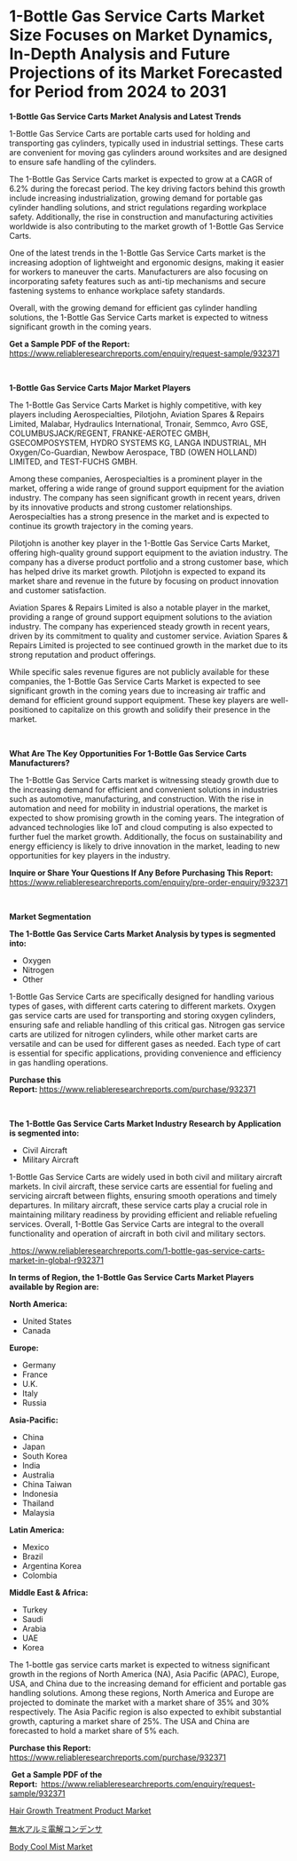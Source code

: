 <p><h1>1-Bottle Gas Service Carts Market Size Focuses on Market Dynamics, In-Depth Analysis and Future Projections of its Market Forecasted for Period from 2024 to 2031</h1></p><p><strong>1-Bottle Gas Service Carts Market Analysis and Latest Trends</strong></p>
<p><p>1-Bottle Gas Service Carts are portable carts used for holding and transporting gas cylinders, typically used in industrial settings. These carts are convenient for moving gas cylinders around worksites and are designed to ensure safe handling of the cylinders.</p><p>The 1-Bottle Gas Service Carts market is expected to grow at a CAGR of 6.2% during the forecast period. The key driving factors behind this growth include increasing industrialization, growing demand for portable gas cylinder handling solutions, and strict regulations regarding workplace safety. Additionally, the rise in construction and manufacturing activities worldwide is also contributing to the market growth of 1-Bottle Gas Service Carts.</p><p>One of the latest trends in the 1-Bottle Gas Service Carts market is the increasing adoption of lightweight and ergonomic designs, making it easier for workers to maneuver the carts. Manufacturers are also focusing on incorporating safety features such as anti-tip mechanisms and secure fastening systems to enhance workplace safety standards.</p><p>Overall, with the growing demand for efficient gas cylinder handling solutions, the 1-Bottle Gas Service Carts market is expected to witness significant growth in the coming years.</p></p>
<p><strong>Get a Sample PDF of the Report:&nbsp;</strong> <a href="https://www.reliableresearchreports.com/enquiry/request-sample/932371">https://www.reliableresearchreports.com/enquiry/request-sample/932371</a></p>
<p>&nbsp;</p>
<p><strong>1-Bottle Gas Service Carts Major Market Players</strong></p>
<p><p>The 1-Bottle Gas Service Carts Market is highly competitive, with key players including Aerospecialties, Pilotjohn, Aviation Spares & Repairs Limited, Malabar, Hydraulics International, Tronair, Semmco, Avro GSE, COLUMBUSJACK/REGENT, FRANKE-AEROTEC GMBH, GSECOMPOSYSTEM, HYDRO SYSTEMS KG, LANGA INDUSTRIAL, MH Oxygen/Co-Guardian, Newbow Aerospace, TBD (OWEN HOLLAND) LIMITED, and TEST-FUCHS GMBH.</p><p>Among these companies, Aerospecialties is a prominent player in the market, offering a wide range of ground support equipment for the aviation industry. The company has seen significant growth in recent years, driven by its innovative products and strong customer relationships. Aerospecialties has a strong presence in the market and is expected to continue its growth trajectory in the coming years.</p><p>Pilotjohn is another key player in the 1-Bottle Gas Service Carts Market, offering high-quality ground support equipment to the aviation industry. The company has a diverse product portfolio and a strong customer base, which has helped drive its market growth. Pilotjohn is expected to expand its market share and revenue in the future by focusing on product innovation and customer satisfaction.</p><p>Aviation Spares & Repairs Limited is also a notable player in the market, providing a range of ground support equipment solutions to the aviation industry. The company has experienced steady growth in recent years, driven by its commitment to quality and customer service. Aviation Spares & Repairs Limited is projected to see continued growth in the market due to its strong reputation and product offerings.</p><p>While specific sales revenue figures are not publicly available for these companies, the 1-Bottle Gas Service Carts Market is expected to see significant growth in the coming years due to increasing air traffic and demand for efficient ground support equipment. These key players are well-positioned to capitalize on this growth and solidify their presence in the market.</p></p>
<p>&nbsp;</p>
<p><strong>What Are The Key Opportunities For 1-Bottle Gas Service Carts Manufacturers?</strong></p>
<p><p>The 1-Bottle Gas Service Carts market is witnessing steady growth due to the increasing demand for efficient and convenient solutions in industries such as automotive, manufacturing, and construction. With the rise in automation and need for mobility in industrial operations, the market is expected to show promising growth in the coming years. The integration of advanced technologies like IoT and cloud computing is also expected to further fuel the market growth. Additionally, the focus on sustainability and energy efficiency is likely to drive innovation in the market, leading to new opportunities for key players in the industry.</p></p>
<p><strong>Inquire or Share Your Questions If Any Before Purchasing This Report:</strong> <a href="https://www.reliableresearchreports.com/enquiry/pre-order-enquiry/932371">https://www.reliableresearchreports.com/enquiry/pre-order-enquiry/932371</a></p>
<p>&nbsp;</p>
<p><strong>Market Segmentation</strong></p>
<p><strong>The 1-Bottle Gas Service Carts Market Analysis by types is segmented into:</strong></p>
<p><ul><li>Oxygen</li><li>Nitrogen</li><li>Other</li></ul></p>
<p><p>1-Bottle Gas Service Carts are specifically designed for handling various types of gases, with different carts catering to different markets. Oxygen gas service carts are used for transporting and storing oxygen cylinders, ensuring safe and reliable handling of this critical gas. Nitrogen gas service carts are utilized for nitrogen cylinders, while other market carts are versatile and can be used for different gases as needed. Each type of cart is essential for specific applications, providing convenience and efficiency in gas handling operations.</p></p>
<p><strong>Purchase this Report:&nbsp;</strong><a href="https://www.reliableresearchreports.com/purchase/932371">https://www.reliableresearchreports.com/purchase/932371</a></p>
<p>&nbsp;</p>
<p><strong>The 1-Bottle Gas Service Carts Market Industry Research by Application is segmented into:</strong></p>
<p><ul><li>Civil Aircraft</li><li>Military Aircraft</li></ul></p>
<p><p>1-Bottle Gas Service Carts are widely used in both civil and military aircraft markets. In civil aircraft, these service carts are essential for fueling and servicing aircraft between flights, ensuring smooth operations and timely departures. In military aircraft, these service carts play a crucial role in maintaining military readiness by providing efficient and reliable refueling services. Overall, 1-Bottle Gas Service Carts are integral to the overall functionality and operation of aircraft in both civil and military sectors.</p></p>
<p><a href="https://www.reliableresearchreports.com/1-bottle-gas-service-carts-market-in-global-r932371">&nbsp;https://www.reliableresearchreports.com/1-bottle-gas-service-carts-market-in-global-r932371</a></p>
<p><strong>In terms of Region, the 1-Bottle Gas Service Carts Market Players available by Region are:</strong></p>
<p>
    <p> <strong> North America: </strong>
        <ul>
            <li>United States</li>
            <li>Canada</li>
        </ul>
        </p> 
    <p> <strong> Europe: </strong>
        <ul>
            <li>Germany</li>
            <li>France</li>
            <li>U.K.</li>
            <li>Italy</li>
            <li>Russia</li>
        </ul>
        </p> 
    <p> <strong> Asia-Pacific: </strong>
        <ul>
            <li>China</li>
            <li>Japan</li>
            <li>South Korea</li>
            <li>India</li>
            <li>Australia</li>
            <li>China Taiwan</li>
            <li>Indonesia</li>
            <li>Thailand</li>
            <li>Malaysia</li>
        </ul>
        </p> 
    <p> <strong> Latin America: </strong>
        <ul>
            <li>Mexico</li>
            <li>Brazil</li>
            <li>Argentina Korea</li>
            <li>Colombia</li>
        </ul>
        </p> 
    <p> <strong> Middle East & Africa: </strong>
        <ul>
            <li>Turkey</li>
            <li>Saudi</li>
            <li>Arabia</li>
            <li>UAE</li>
            <li>Korea</li>
        </ul>
    </p>
    </p>
<p><p>The 1-bottle gas service carts market is expected to witness significant growth in the regions of North America (NA), Asia Pacific (APAC), Europe, USA, and China due to the increasing demand for efficient and portable gas handling solutions. Among these regions, North America and Europe are projected to dominate the market with a market share of 35% and 30% respectively. The Asia Pacific region is also expected to exhibit substantial growth, capturing a market share of 25%. The USA and China are forecasted to hold a market share of 5% each.</p></p>
<p><strong>Purchase this Report: </strong><a href="https://www.reliableresearchreports.com/purchase/932371">https://www.reliableresearchreports.com/purchase/932371</a></p>
<p>&nbsp;<strong>Get a Sample PDF of the Report:&nbsp;&nbsp;</strong><a href="https://www.reliableresearchreports.com/enquiry/request-sample/932371">https://www.reliableresearchreports.com/enquiry/request-sample/932371</a></p>
<p><strong></strong></p>
<p><p><a href="https://medium.com/@chloeconn57/hair-growth-treatment-product-market-forecast-global-market-trends-and-analysis-from-2024-to-2031-0e5562e6b2ac">Hair Growth Treatment Product Market</a></p><p><a href="https://github.com/mohamedbakry57/Market-Research-Report-List-4/blob/main/9821159122771.md">無水アルミ電解コンデンサ</a></p><p><a href="https://medium.com/@loganunn65756/body-cool-mist-market-investigation-industry-evolution-and-forecast-till-2031-3125fd6a800b">Body Cool Mist Market</a></p></p>